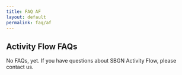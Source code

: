 ```yaml
---
title: FAQ AF
layout: default
permalink: faq/af
---
```


## Activity Flow FAQs

No FAQs, yet. If you have questions about SBGN Activity Flow, please contact us.
